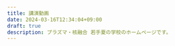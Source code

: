 ```yaml
---
title: 講演動画
date: 2024-03-16T12:34:04+09:00
draft: true
description: プラズマ・核融合 若手夏の学校のホームページです。
---
```


